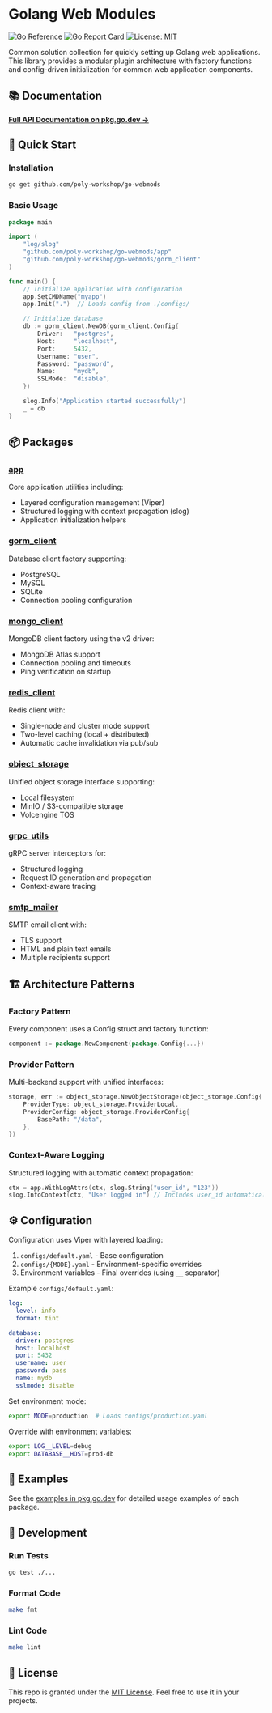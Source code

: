 # Golang Web Modules

[![Go Reference](https://pkg.go.dev/badge/github.com/poly-workshop/go-webmods.svg)](https://pkg.go.dev/github.com/poly-workshop/go-webmods)
[![Go Report Card](https://goreportcard.com/badge/github.com/poly-workshop/go-webmods)](https://goreportcard.com/report/github.com/poly-workshop/go-webmods)
[![License: MIT](https://img.shields.io/badge/License-MIT-yellow.svg)](https://opensource.org/licenses/MIT)

Common solution collection for quickly setting up Golang web applications. This library provides a modular plugin architecture with factory functions and config-driven initialization for common web application components.

## 📚 Documentation

**[Full API Documentation on pkg.go.dev →](https://pkg.go.dev/github.com/poly-workshop/go-webmods)**

## 🚀 Quick Start

### Installation

```bash
go get github.com/poly-workshop/go-webmods
```

### Basic Usage

```go
package main

import (
    "log/slog"
    "github.com/poly-workshop/go-webmods/app"
    "github.com/poly-workshop/go-webmods/gorm_client"
)

func main() {
    // Initialize application with configuration
    app.SetCMDName("myapp")
    app.Init(".")  // Loads config from ./configs/

    // Initialize database
    db := gorm_client.NewDB(gorm_client.Config{
        Driver:   "postgres",
        Host:     "localhost",
        Port:     5432,
        Username: "user",
        Password: "password",
        Name:     "mydb",
        SSLMode:  "disable",
    })

    slog.Info("Application started successfully")
    _ = db
}
```

## 📦 Packages

### [app](https://pkg.go.dev/github.com/poly-workshop/go-webmods/app)
Core application utilities including:
- Layered configuration management (Viper)
- Structured logging with context propagation (slog)
- Application initialization helpers

### [gorm_client](https://pkg.go.dev/github.com/poly-workshop/go-webmods/gorm_client)
Database client factory supporting:
- PostgreSQL
- MySQL
- SQLite
- Connection pooling configuration

### [mongo_client](https://pkg.go.dev/github.com/poly-workshop/go-webmods/mongo_client)
MongoDB client factory using the v2 driver:
- MongoDB Atlas support
- Connection pooling and timeouts
- Ping verification on startup

### [redis_client](https://pkg.go.dev/github.com/poly-workshop/go-webmods/redis_client)
Redis client with:
- Single-node and cluster mode support
- Two-level caching (local + distributed)
- Automatic cache invalidation via pub/sub

### [object_storage](https://pkg.go.dev/github.com/poly-workshop/go-webmods/object_storage)
Unified object storage interface supporting:
- Local filesystem
- MinIO / S3-compatible storage
- Volcengine TOS

### [grpc_utils](https://pkg.go.dev/github.com/poly-workshop/go-webmods/grpc_utils)
gRPC server interceptors for:
- Structured logging
- Request ID generation and propagation
- Context-aware tracing

### [smtp_mailer](https://pkg.go.dev/github.com/poly-workshop/go-webmods/smtp_mailer)
SMTP email client with:
- TLS support
- HTML and plain text emails
- Multiple recipients support

## 🏗️ Architecture Patterns

### Factory Pattern
Every component uses a Config struct and factory function:
```go
component := package.NewComponent(package.Config{...})
```

### Provider Pattern
Multi-backend support with unified interfaces:
```go
storage, err := object_storage.NewObjectStorage(object_storage.Config{
    ProviderType: object_storage.ProviderLocal,
    ProviderConfig: object_storage.ProviderConfig{
        BasePath: "/data",
    },
})
```

### Context-Aware Logging
Structured logging with automatic context propagation:
```go
ctx = app.WithLogAttrs(ctx, slog.String("user_id", "123"))
slog.InfoContext(ctx, "User logged in") // Includes user_id automatically
```

## ⚙️ Configuration

Configuration uses Viper with layered loading:
1. `configs/default.yaml` - Base configuration
2. `configs/{MODE}.yaml` - Environment-specific overrides
3. Environment variables - Final overrides (using `__` separator)

Example `configs/default.yaml`:
```yaml
log:
  level: info
  format: tint

database:
  driver: postgres
  host: localhost
  port: 5432
  username: user
  password: pass
  name: mydb
  sslmode: disable
```

Set environment mode:
```bash
export MODE=production  # Loads configs/production.yaml
```

Override with environment variables:
```bash
export LOG__LEVEL=debug
export DATABASE__HOST=prod-db
```

## 📖 Examples

See the [examples in pkg.go.dev](https://pkg.go.dev/github.com/poly-workshop/go-webmods#pkg-examples) for detailed usage examples of each package.

## 🧪 Development

### Run Tests
```bash
go test ./...
```

### Format Code
```bash
make fmt
```

### Lint Code
```bash
make lint
```

## 📄 License

This repo is granted under the [MIT License](LICENSE). Feel free to use it in your projects.
